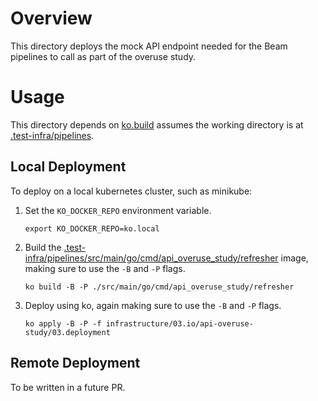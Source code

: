 <!--
    Licensed to the Apache Software Foundation (ASF) under one
    or more contributor license agreements.  See the NOTICE file
    distributed with this work for additional information
    regarding copyright ownership.  The ASF licenses this file
    to you under the Apache License, Version 2.0 (the
    "License"); you may not use this file except in compliance
    with the License.  You may obtain a copy of the License at

      http://www.apache.org/licenses/LICENSE-2.0

    Unless required by applicable law or agreed to in writing,
    software distributed under the License is distributed on an
    "AS IS" BASIS, WITHOUT WARRANTIES OR CONDITIONS OF ANY
    KIND, either express or implied.  See the License for the
    specific language governing permissions and limitations
    under the License.
-->

# Overview

This directory deploys the mock API endpoint needed for the Beam pipelines to
call as part of the overuse study.

# Usage

This directory depends on [ko.build](https://ko.build/) assumes the
working directory is at
[.test-infra/pipelines](../../../..).

## Local Deployment

To deploy on a local kubernetes cluster, such as minikube:
1. Set the `KO_DOCKER_REPO` environment variable.
    ```
    export KO_DOCKER_REPO=ko.local
    ```
2. Build the
[.test-infra/pipelines/src/main/go/cmd/api_overuse_study/refresher](../../../../src/main/go/cmd/api_overuse_study/refresher)
image, making sure to use the `-B` and `-P` flags.
    ```
    ko build -B -P ./src/main/go/cmd/api_overuse_study/refresher
    ```
3. Deploy using ko, again making sure to use the `-B` and `-P` flags.
    ```
    ko apply -B -P -f infrastructure/03.io/api-overuse-study/03.deployment
    ```

## Remote Deployment

To be written in a future PR.